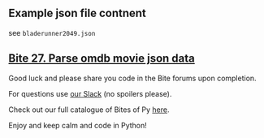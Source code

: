 ## Example json file contnent

see `bladerunner2049.json`


## [Bite 27. Parse omdb movie json data](https://codechalleng.es/bites/27/)

Good luck and please share you code in the Bite forums upon completion.

For questions use [our Slack](https://pybites.slack.com/archives/C6BGDQQ3B) (no spoilers please).

Check out our full catalogue of Bites of Py [here](https://codechalleng.es/bites/catalogue).

Enjoy and keep calm and code in Python!
